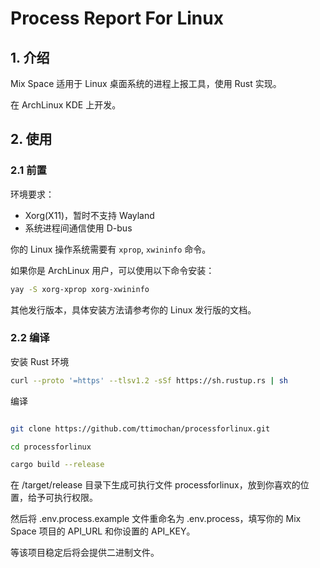 # Process Report For Linux

## 1. 介绍

Mix Space 适用于 Linux 桌面系统的进程上报工具，使用 Rust 实现。

在 ArchLinux KDE 上开发。

## 2. 使用

### 2.1 前置

环境要求：

- Xorg(X11)，暂时不支持 Wayland
- 系统进程间通信使用 D-bus

你的 Linux 操作系统需要有 `xprop`, `xwininfo` 命令。

如果你是 ArchLinux 用户，可以使用以下命令安装：

```bash
yay -S xorg-xprop xorg-xwininfo
```

其他发行版本，具体安装方法请参考你的 Linux 发行版的文档。

### 2.2 编译

安装 Rust 环境

```bash
curl --proto '=https' --tlsv1.2 -sSf https://sh.rustup.rs | sh
```

编译

```bash

git clone https://github.com/ttimochan/processforlinux.git

cd processforlinux

cargo build --release
```

在 /target/release 目录下生成可执行文件 processforlinux，放到你喜欢的位置，给予可执行权限。

然后将 .env.process.example 文件重命名为 .env.process，填写你的 Mix Space 项目的 API_URL 和你设置的 API_KEY。

等该项目稳定后将会提供二进制文件。
